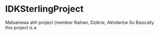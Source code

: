 # IDKSterlingProject
Matsanewa ahh project (member Raihan, Dzikrie, Akhdan)w
So Basically this project is a 
